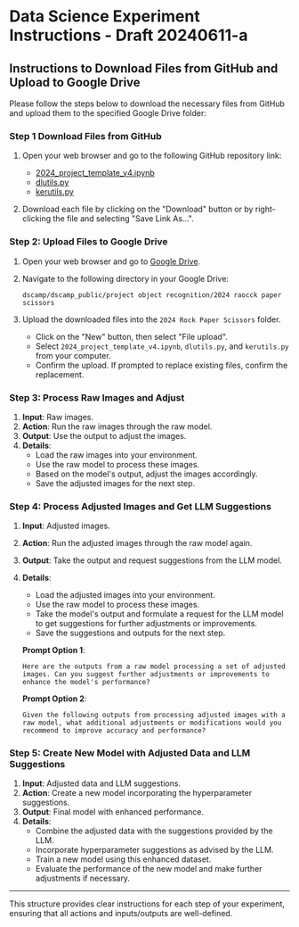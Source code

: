 # Data Science Experiment Instructions - Draft 20240611-a

## Instructions to Download Files from GitHub and Upload to Google Drive

Please follow the steps below to download the necessary files from GitHub and upload them to the specified Google Drive folder:

### Step 1 Download Files from GitHub

1. Open your web browser and go to the following GitHub repository link:

    - [2024_project_template_v4.ipynb](https://github.com/RudyMartin/dsai-2024/blob/main/rps_files/2024_project_template_v4.ipynb)
    - [dlutils.py](https://github.com/RudyMartin/dsai-2024/blob/main/rps_files/dlutils.py)
    - [kerutils.py](https://github.com/RudyMartin/dsai-2024/blob/main/rps_files/kerutils.py)

2. Download each file by clicking on the "Download" button or by right-clicking the file and selecting "Save Link As...".

### Step 2: Upload Files to Google Drive

1. Open your web browser and go to [Google Drive](https://drive.google.com/).

2. Navigate to the following directory in your Google Drive:

    ```
    dscamp/dscamp_public/project object recognition/2024 raocck paper scissors
    ```

3. Upload the downloaded files into the `2024 Rock Paper Scissors` folder. 

    - Click on the "New" button, then select "File upload".
    - Select `2024_project_template_v4.ipynb`, `dlutils.py`, and `kerutils.py` from your computer.
    - Confirm the upload. If prompted to replace existing files, confirm the replacement.


### Step 3: Process Raw Images and Adjust
1. **Input**: Raw images.
2. **Action**: Run the raw images through the raw model.
3. **Output**: Use the output to adjust the images.
4. **Details**: 
    - Load the raw images into your environment.
    - Use the raw model to process these images.
    - Based on the model's output, adjust the images accordingly.
    - Save the adjusted images for the next step.

### Step 4: Process Adjusted Images and Get LLM Suggestions
1. **Input**: Adjusted images.
2. **Action**: Run the adjusted images through the raw model again.
3. **Output**: Take the output and request suggestions from the LLM model.
4. **Details**: 
    - Load the adjusted images into your environment.
    - Use the raw model to process these images.
    - Take the model's output and formulate a request for the LLM model to get suggestions for further adjustments or improvements.
    - Save the suggestions and outputs for the next step.

    **Prompt Option 1**:
    ```
    Here are the outputs from a raw model processing a set of adjusted images. Can you suggest further adjustments or improvements to enhance the model's performance?
    ```

    **Prompt Option 2**:
    ```
    Given the following outputs from processing adjusted images with a raw model, what additional adjustments or modifications would you recommend to improve accuracy and performance?
    ```

### Step 5: Create New Model with Adjusted Data and LLM Suggestions
1. **Input**: Adjusted data and LLM suggestions.
2. **Action**: Create a new model incorporating the hyperparameter suggestions.
3. **Output**: Final model with enhanced performance.
4. **Details**:
    - Combine the adjusted data with the suggestions provided by the LLM.
    - Incorporate hyperparameter suggestions as advised by the LLM.
    - Train a new model using this enhanced dataset.
    - Evaluate the performance of the new model and make further adjustments if necessary.

---

This structure provides clear instructions for each step of your experiment, ensuring that all actions and inputs/outputs are well-defined.




